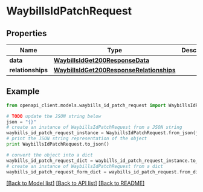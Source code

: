 # WaybillsIdPatchRequest


## Properties
Name | Type | Description | Notes
------------ | ------------- | ------------- | -------------
**data** | [**WaybillsIdGet200ResponseData**](WaybillsIdGet200ResponseData.md) |  | [optional] 
**relationships** | [**WaybillsIdGet200ResponseRelationships**](WaybillsIdGet200ResponseRelationships.md) |  | [optional] 

## Example

```python
from openapi_client.models.waybills_id_patch_request import WaybillsIdPatchRequest

# TODO update the JSON string below
json = "{}"
# create an instance of WaybillsIdPatchRequest from a JSON string
waybills_id_patch_request_instance = WaybillsIdPatchRequest.from_json(json)
# print the JSON string representation of the object
print WaybillsIdPatchRequest.to_json()

# convert the object into a dict
waybills_id_patch_request_dict = waybills_id_patch_request_instance.to_dict()
# create an instance of WaybillsIdPatchRequest from a dict
waybills_id_patch_request_form_dict = waybills_id_patch_request.from_dict(waybills_id_patch_request_dict)
```
[[Back to Model list]](../README.md#documentation-for-models) [[Back to API list]](../README.md#documentation-for-api-endpoints) [[Back to README]](../README.md)


